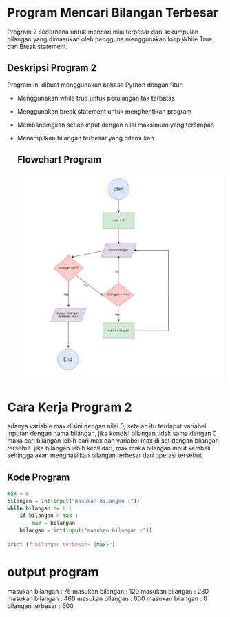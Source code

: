 # Program Mencari Bilangan Terbesar
Program 2 sederhana untuk mencari nilai terbesar dari sekumpulan bilangan yang dimasukan oleh pengguna menggunakan loop While True dan Break statement. 

## Deskripsi Program 2
Program ini dibuat menggunakan bahasa Python dengan fitur:
- Menggunakan while true untuk perulangan tak terbatas
- Menggunakan break statement untuk menghentikan program
- Membandingkan setiap input dengan nilai maksimum yang tersimpan
- Menampilkan bilangan terbesar yang ditemukan

  ## Flowchart Program
  ![Flowchart](Flowchat.png)

# Cara Kerja Program 2
adanya variable max disini dengan nilai 0, setelah itu terdapat variabel inputan dengan nama bilangan, jika kondisi
bilangan tidak sama dengan 0 maka cari bilangan lebih dari max dan variabel max di set dengan bilangan tersebut. jika bilangan
lebih kecil dari, max maka bilangan input kembali sehingga akan menghasilkan bilangan terbesar dari operasi tersebut.

  ## Kode Program
```python
max = 0
bilangan = int(input("masukan bilangan :"))
while bilangan != 0 :
    if bilangan > max :
        max = bilangan 
    bilangan = int(input("masukan bilangan :"))
    
print (f"bilangan terbesar= {max}")
```
# output program
masukan bilangan : 75
masukan bilangan : 120
masukan bilangan : 230
masukan bilangan : 460
masukan bilangan : 600
masukan bilangan : 0
bilangan terbesar : 600
```
